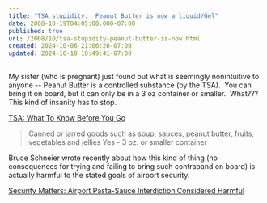 ```yaml
---
title: "TSA stupidity:  Peanut Butter is now a liquid/Gel"
date: 2008-10-19T04:05:00.000-07:00
published: true
url: /2008/10/tsa-stupidity-peanut-butter-is-now.html
created: 2024-10-06 21:06:26-07:00
updated: 2024-10-10 10:49:41-07:00
---
```


My sister (who is pregnant) just found out what is seemingly nonintuitive to anyone -- Peanut Butter is a controlled substance (by the TSA).  You can bring it on board, but it can only be in a 3 oz container or smaller.  What???  This kind of insanity has to stop.  
  
  
[TSA: What To Know Before You Go](https://www.tsa.gov/travelers/airtravel/prohibited/permitted-prohibited-items.shtm#10)  

> Canned or jarred goods such as soup, sauces, peanut butter, fruits, vegetables and jellies Yes - 3 oz. or smaller container  

  
Bruce Schneier wrote recently about how this kind of thing (no consequences for trying and failing to bring such contraband on board) is actually harmful to the stated goals of airport security.  
  
[Security Matters: Airport Pasta-Sauce Interdiction Considered Harmful](https://www.wired.com/politics/security/commentary/securitymatters/2008/09/securitymatters_0918)